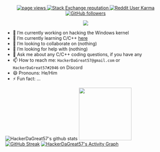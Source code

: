 
<p align="center">
  <a href="https://github.com/HackerDaGreat57/HackerDaGreat57">
    <img src="https://komarev.com/ghpvc/?username=HackerDaGreat57&style=rounded" alt="page views" />
  </a>
  <a href="https://stackoverflow.com/users/4868262">
    <img alt="Stack Exchange reputation" src="https://img.shields.io/stackexchange/stackoverflow/r/17145946?style=rounded&color=orange&label=StackOverflow Reputation (sometimes broken)&logo=stackoverflow">
  </a>
  <a href="https://reddit.com/u/HackerDaGreat57">
    <img alt="Reddit User Karma" src="https://img.shields.io/reddit/user-karma/combined/HackerDaGreat57?style=rounded&label=Reddit Karma&logo=reddit">
  </a>
  <a href="https://github.com/HackerDaGreat57?tab=followers">
    <img alt="GitHub followers" src="https://img.shields.io/github/followers/HackerDaGreat57?style=rounded&color=green&logo=github">
<p align="center">
  <a href="https://github.com/HackerDaGreat57/readme-typing-svg"><img src="https://readme-typing-svg.herokuapp.com/?lines=Experienced+C%2FC%2B%2B+developer+👨‍💻;Windows+freak+🪟;Apple+fan+🍎;iPhone+lover+📱;Minecrafter+%26+Hypixel+Warrior+🎮;&quot;Underage&quot;+even+though+I'm+13+🙄;&font=Fira%20Code&center=true&width=440&height=45&color=00ECFF&vCenter=true&size=22"></a>
</p>

- 🔭 I’m currently working on hacking the Windows kernel
- 🌱 I’m currently learning C/C++ [here](https://github.com/HackerDaGreat57/learn.git)
- 👯 I’m looking to collaborate on (nothing)
- 🤔 I’m looking for help with (nothing)
- 💬 Ask me about any C/C++ coding questions, if you have any
- 📫 How to reach me: `HackerDaGreat57@gmail.com` or `HackerDaGreat57#2046` on Discord
- 😄 Pronouns: He/Him
- ⚡ Fun fact: ...
<p align="center">

![HackerDaGreat57's github stats](https://github-readme-stats.vercel.app/api?username=HackerDaGreat57&show_icons=true&title_color=fff&icon_color=79ff97&text_color=9f9f9f&bg_color=151515)
  <img height="165em" src="https://github-readme-stats.vercel.app/api/top-langs/?username=HackerDaGreat57&layout=compact&langs_count=7&theme=dark"/>
[![GitHub Streak](http://github-readme-streak-stats.herokuapp.com?user=HackerDaGreat57&theme=react-dark&date_format=M%20j%5B%2C%20Y%5D&fire=FFE700&background=0F0F0F&border=000000&stroke=DD5A00)](https://git.io/streak-stats)
  <a href="https://github.com/ashutosh00710/github-readme-activity-graph"><img alt="HackerDaGreat57's Activity Graph" src="https://denvercoder1-activity-graph.herokuapp.com/graph/?username=HackerDaGreat57&bg_color=1F222E&color=F8D866&line=F85D7F&point=FFFFFF&hide_border=true" /></a>
</p>
